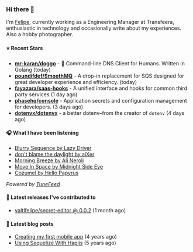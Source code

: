 ### Hi there 👋

I'm [Felipe](https://felipevm.com), currently working as a Engineering Manager at Transfeera, enthusiastic in technology and occasionally write about my experiences. Also a hobby photographer.

#### ⭐ Recent Stars
- **[mr-karan/doggo](https://github.com/mr-karan/doggo)** - :dog: Command-line DNS Client for Humans. Written in Golang (today)
- **[poundifdef/SmoothMQ](https://github.com/poundifdef/SmoothMQ)** - A drop-in replacement for SQS designed for great developer experience and efficiency.  (today)
- **[fayazara/saas-hooks](https://github.com/fayazara/saas-hooks)** - A unified interface and hooks for common third party services (1 day ago)
- **[phasehq/console](https://github.com/phasehq/console)** - Application secrets and configuration management for developers. (3 days ago)
- **[dotenvx/dotenvx](https://github.com/dotenvx/dotenvx)** - a better dotenv–from the creator of `dotenv` (4 days ago)

#### 🎧 What I have been listening
- [Blurry Sequence by Lazy Driver](https://open.spotify.com/track/5XZoho8oZJWia9bcNgmArJ)
- [don&#39;t blame the daylight by aiXer](https://open.spotify.com/track/4IlJCdoYJOqg5mnSJdCI5h)
- [Morning Breeze by Ali Neroli](https://open.spotify.com/track/5mvApCKNT9vTMqtmVnutvi)
- [Move In Space by Midnight Side Eye](https://open.spotify.com/track/3DpZoWO5g77GIDp3aGWHEp)
- [Cozumel by Hello Papyrus](https://open.spotify.com/track/5ZpQBYi5KcVADcUCjTSrgY)

_Powered by [TuneFeed](https://tunefeed.app?ref=valtlfelipe-gh-profile)_ 

#### 🚀 Latest releases I've contributed to


- [valtlfelipe/secret-editor @ 0.0.2](https://github.com/valtlfelipe/secret-editor/releases/tag/0.0.2) (1 month ago)

#### 📄 Latest blog posts
- [Creating my first mobile app](https://felipevm.com/posts/creating-my-first-mobile-app/) (4 years ago)
- [Using Sequelize With Hapijs](https://felipevm.com/posts/using-sequelize-with-hapijs/) (5 years ago)
